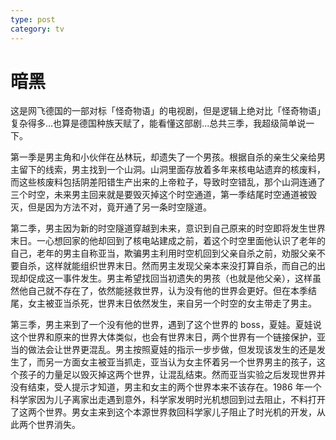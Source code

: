 ```yaml
---
type: post
category: tv
---
```


# 暗黑

这是网飞德国的一部对标「怪奇物语」的电视剧，但是逻辑上绝对比「怪奇物语」复杂得多...也算是德国种族天赋了，能看懂这部剧...总共三季，我超级简单说一下。

第一季是男主角和小伙伴在丛林玩，却遗失了一个男孩。根据自杀的亲生父亲给男主留下的线索，男主找到一个山洞。山洞里面存放着多年来核电站遗弃的核废料，而这些核废料包括阴差阳错生产出来的上帝粒子，导致时空错乱，那个山洞连通了三个时空，未来男主回来就是要毁灭掉这个时空通道，第一季结尾时空通道被毁灭，但是因为方法不对，竟开通了另一条时空隧道。

第二季，男主因为新的时空隧道穿越到未来，意识到自己原来的时空即将发生世界末日。一心想回家的他却回到了核电站建成之前，着这个时空里面他认识了老年的自己，老年的男主自称亚当，欺骗男主利用时空机回到父亲自杀之前，劝服父亲不要自杀，这样就能组织世界末日。然而男主发现父亲本来没打算自杀，而自己的出现却促成这一事件发生。男主希望找回当初遗失的男孩（也就是他父亲），这样虽然他自己就不存在了，依然能拯救世界，认为没有他的世界会更好。但在本季结尾，女主被亚当杀死，世界末日依然发生，来自另一个时空的女主带走了男主。

第三季，男主来到了一个没有他的世界，遇到了这个世界的 boss，夏娃。夏娃说这个世界和原来的世界大体类似，也会有世界末日，两个世界有一个链接保护，亚当的做法会让世界更混乱。男主按照夏娃的指示一步步做，但发现该发生的还是发生了，而另一方面女主被亚当抓走，亚当认为女主怀着另一个世界男主的孩子，这个孩子的力量足以毁灭掉这两个世界，让混乱结束。然而亚当实验之后发现世界并没有结束，受人提示才知道，男主和女主的两个世界本来不该存在。1986 年一个科学家因为儿子离家出走遇到意外，科学家发明时光机想回到过去阻止，不料打开了这两个世界。男女主来到这个本源世界救回科学家儿子阻止了时光机的开发，从此两个世界消失。

